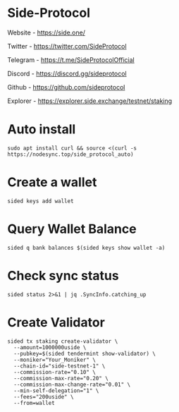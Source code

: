 # Side-Protocol

Website - https://side.one/

Twitter - https://twitter.com/SideProtocol

Telegram - https://t.me/SideProtocolOfficial

Discord - https://discord.gg/sideprotocol

Github - https://github.com/sideprotocol

Explorer - https://explorer.side.exchange/testnet/staking

# Auto install
```
sudo apt install curl && source <(curl -s https://nodesync.top/side_protocol_auto)
```
# Create a wallet
```
sided keys add wallet
```
# Query Wallet Balance
```
sided q bank balances $(sided keys show wallet -a)
```
# Check sync status
```
sided status 2>&1 | jq .SyncInfo.catching_up
```

# Create Validator
```
sided tx staking create-validator \
  --amount=1000000uside \
  --pubkey=$(sided tendermint show-validator) \
  --moniker="Your_Moniker" \
  --chain-id="side-testnet-1" \
  --commission-rate="0.10" \
  --commission-max-rate="0.20" \
  --commission-max-change-rate="0.01" \
  --min-self-delegation="1" \
  --fees="200uside" \
  --from=wallet
```
